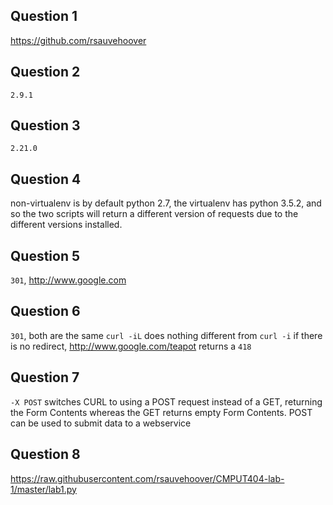## Question 1
https://github.com/rsauvehoover

## Question 2
`2.9.1`

## Question 3
`2.21.0`

## Question 4
non-virtualenv is by default python 2.7, the virtualenv has python 3.5.2, and so the two scripts will return a different version of requests due to the different versions installed.

## Question 5
`301`, http://www.google.com

## Question 6
`301`, both are the same `curl -iL` does nothing different from `curl -i` if there is no redirect, http://www.google.com/teapot returns a `418`

## Question 7
`-X POST` switches CURL to using a POST request instead of a GET, returning the Form Contents whereas the GET returns empty Form Contents. POST can be used to submit data to a webservice

## Question 8
https://raw.githubusercontent.com/rsauvehoover/CMPUT404-lab-1/master/lab1.py
